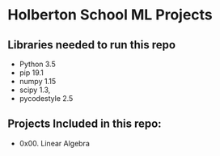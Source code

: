 # Holberton School ML Projects

## Libraries needed to run this repo

- Python 3.5
- pip 19.1
- numpy 1.15
- scipy 1.3, 
- pycodestyle 2.5

## Projects Included in this repo:

- 0x00. Linear Algebra
